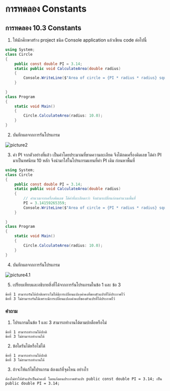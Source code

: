 # การทดลอง Constants #

## การทดลอง 10.3 Constants ##

1. ให้นักศึกษาสร้าง project ชนิด Console application แล้วเขียน code ต่อไปนี้

``` cs
using System;
class Circle
{
    public const double PI = 3.14;
    static public void CalculateArea(double radius)
    {
        Console.WriteLine($"Area of circle = {PI * radius * radius} square unit.");
    }
    
}
class Program
{
    static void Main()
    {
        Circle.CalculateArea(radius: 10.0);
    }
}
```

2. บันทึกผลจากการรันโปรแกรม

![picture2](https://user-images.githubusercontent.com/92082676/169664255-478260c7-c805-480a-a520-545469062f1c.png)

3. ค่า PI จากตัวอย่างที่แล้ว เป็นค่าโดยประมาณที่ขาดความละเอียด จึงได้กดเครื่องคิดเลข ได้ค่า PI มาเป็นทศนิยม 10 หลัก จึงนำมาใส่ในโปรแกรมแทนที่ค่า PI เดิม ก่อนหาพื้นที่

```cs
using System;
class Circle
{
    public const double PI = 3.14;
    static public void CalculateArea(double radius)
    {
        // คำนวณจากเครื่องคิดเลข ได้ค่าที่ละเอียดกว่า จึงนำมาเปลี่ยนก่อนคำนวณพื้นที่
        PI = 3.14159265359;
        Console.WriteLine($"Area of circle = {PI * radius * radius} square unit.");
    }
    
}
class Program
{
    static void Main()
    {
        Circle.CalculateArea(radius: 10.0);
    }
}

```
4. บันทึกผลจากการรันโปรแกรม

![picture4.1](https://user-images.githubusercontent.com/92082676/169664333-08ccb72d-8f9c-42cd-b6fd-8fafe556e13f.png)

5. เปรียบเทียบและอธิบายสิ่งที่ได้จากการรันโปรแกรมในข้อ 1 และ ข้อ 3

```
ข้อที่ 1 สามารถรันได้ปกติเพราะไม่ได้มีการเปลี่ยนแปลงค่าคงที่ของตัวแปรที่ได้ประกาศไว้
ข้อที่ 3 ไม่สามารถรันได้เพราะมีการเปลี่ยนแปลงค่าคงที่ของตัวแปรที่ได้ประกาศไว้
```

### คำถาม ###
1. โปรแกรมในข้อ 1 และ 3 สามารถทำงานได้ตามปกตือหรือไม่

```
ข้อที่ 1 สามารถทำงานได้ปกติ
ข้อที่ 3 ไม่สามารถทำงานได้
```

2. ข้อใดรันได้หรือไม่ได้

```
ข้อที่ 1 สามารถทำงานได้ปกติ
ข้อที่ 3 ไม่สามารถทำงานได้
```

3. ถ้าจะให้แก้ไขโปรแกรม ต้องแก้ที่จุดไหน อย่างไร

```
ต้องไม่ทำให้ตัวแปรเป็นค่าคงที่ โดยแก้ตอนประกาศตัวแปร public const double PI = 3.14; เป็น public double PI = 3.14;
```
